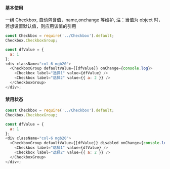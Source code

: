 #### 基本使用

一组 Checkbox, 自动包含值，name,onchange 等维护,
注：当值为 object 时，若想设置默认值，则应用该值的引用

```js
const Checkbox = require('../Checkbox').default;
Checkbox.CheckboxGroup;

const dfValue = {
  a: 1
};
<div className="col-6 mgb20">
  <CheckboxGroup defaultValue={[dfValue]} onChange={console.log}>
    <Checkbox label="选择1" value={dfValue} />
    <Checkbox label="选择2" value={{ a: 2 }} />
  </CheckboxGroup>
</div>;
```

#### 禁用状态

```js
const Checkbox = require('../Checkbox').default;
Checkbox.CheckboxGroup;

const dfValue = {
  a: 1
};
<div className="col-6 mgb20">
  <CheckboxGroup defaultValue={[dfValue]} disabled onChange={console.log}>
    <Checkbox label="选择1" value={dfValue} />
    <Checkbox label="选择2" value={{ a: 2 }} />
  </CheckboxGroup>
</div>;
```
